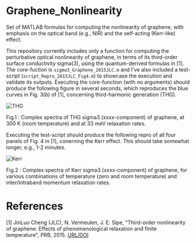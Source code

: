 # Graphene_Nonlinearity
Set of MATLAB formulas for computing the nonlinearity of graphene, with emphasis on the optical band (e.g., NIR) and the self-acting (Kerr-like) effect.

This repository currently includes only a function for computing the perturbative optical nonlinearity of graphene, in terms of its third-order surface conductivity sigma(3), using the quantum-derived formulas in [1]. The core-fuction is ```sigma3_Graphene_2015JLC.m``` and I've also included a test-script (```script_Repro_2015JLC_Fig4.m```) to showcase the execution and validate its outputs. Executing the core-function (with no arguments) should produce the following figure in several seconds, which reproduces the blue curves in Fig. 3(b) of [1], concerning third-harmonic generation (THG).

![THG](https://github.com/user-attachments/assets/427d4e89-3c08-4d95-95dc-35ab8d46a046)

Fig.1 : Complex spectra of THG sigma3 (xxxx-component) of graphene, at 300 K (room temperature) and at 33 meV relaxation rates.

Executing the test-script should produce the following repro of all four panels of Fig. 4 in [1], conerning the Kerr effect. This should take somewhat longer, e.g., 1-2 minutes.

![Kerr](https://github.com/user-attachments/assets/87017dc3-bf42-4161-abea-a0e3ce17eafb)

Fig.2 : Complex spectra of Kerr sigma3 (xxxx-component) of graphene, for various combinations of temperature (zero and room temperature) and inter/intraband momentum relaxation rates.

# References

[1] JinLuo Cheng (JLC), N. Vermeulen, J. E. Sipe, "Third-order nonlinearity of graphene: Effects of phenomenological relaxation and finite temperature", PRB, 2015. [URL/DOI](https://doi.org/10.1103/PhysRevB.91.235320)
